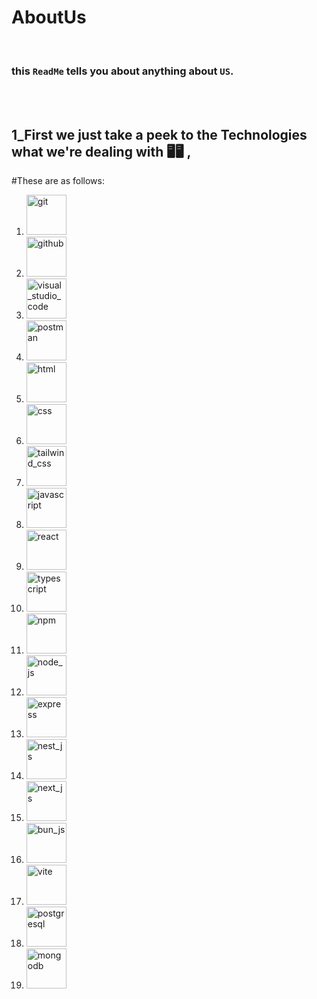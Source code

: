 # AboutUs 

<br />

### this `ReadMe` tells you about anything about `US`.

<br />
<br />

## 1_First we just take a peek to the Technologies what we're dealing with 🖥️🖥️ ,
#These are as follows:
<br />
1. <img src="https://raw.githubusercontent.com/marwin1991/profile-technology-icons/refs/heads/main/icons/git.png" alt="git" width="64" height="64"/>
2. <img src="https://raw.githubusercontent.com/marwin1991/profile-technology-icons/refs/heads/main/icons/github.png" alt="github" width="64" height="64"/>
3. <img src="https://raw.githubusercontent.com/marwin1991/profile-technology-icons/refs/heads/main/icons/visual_studio_code.png" alt="visual_studio_code" width="64" height="64"/>
4. <img src="https://raw.githubusercontent.com/marwin1991/profile-technology-icons/refs/heads/main/icons/postman.png" alt="postman" width="64" height="64"/>
5. <img src="https://raw.githubusercontent.com/marwin1991/profile-technology-icons/refs/heads/main/icons/html.png" alt="html" width="64" height="64"/>
6. <img src="https://raw.githubusercontent.com/marwin1991/profile-technology-icons/refs/heads/main/icons/css.png" alt="css" width="64" height="64"/>
7. <img src="https://raw.githubusercontent.com/marwin1991/profile-technology-icons/refs/heads/main/icons/tailwind_css.png" alt="tailwind_css" width="64" height="64"/>
8. <img src="https://raw.githubusercontent.com/marwin1991/profile-technology-icons/refs/heads/main/icons/javascript.png" alt="javascript" width="64" height="64"/>
9. <img src="https://raw.githubusercontent.com/marwin1991/profile-technology-icons/refs/heads/main/icons/react.png" alt="react" width="64" height="64"/>
10. <img src="https://raw.githubusercontent.com/marwin1991/profile-technology-icons/refs/heads/main/icons/typescript.png" alt="typescript" width="64" height="64"/>
11. <img src="https://raw.githubusercontent.com/marwin1991/profile-technology-icons/refs/heads/main/icons/npm.png" alt="npm" width="64" height="64"/>
12. <img src="https://raw.githubusercontent.com/marwin1991/profile-technology-icons/refs/heads/main/icons/node_js.png" alt="node_js" width="64" height="64"/>
13. <img src="https://raw.githubusercontent.com/marwin1991/profile-technology-icons/refs/heads/main/icons/express.png" alt="express" width="64" height="64"/>
13. <img src="https://raw.githubusercontent.com/marwin1991/profile-technology-icons/refs/heads/main/icons/nest_js.png" alt="nest_js" width="64" height="64"/>
14. <img src="https://raw.githubusercontent.com/marwin1991/profile-technology-icons/refs/heads/main/icons/next_js.png" alt="next_js" width="64" height="64"/>
15. <img src="https://raw.githubusercontent.com/marwin1991/profile-technology-icons/refs/heads/main/icons/bun_js.png" alt="bun_js" width="64" height="64"/>
16. <img src="https://raw.githubusercontent.com/marwin1991/profile-technology-icons/refs/heads/main/icons/vite.png" alt="vite" width="64" height="64"/>
17. <img src="https://raw.githubusercontent.com/marwin1991/profile-technology-icons/refs/heads/main/icons/postgresql.png" alt="postgresql" width="64" height="64"/>
18. <img src="https://raw.githubusercontent.com/marwin1991/profile-technology-icons/refs/heads/main/icons/mongodb.png" alt="mongodb" width="64" height="64"/>
